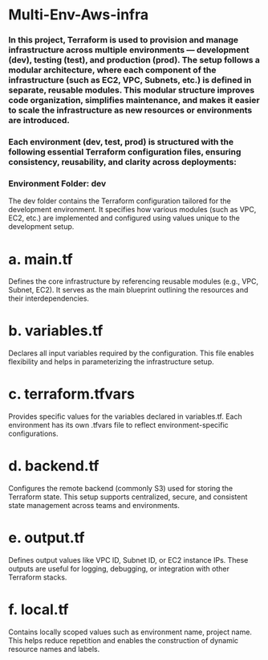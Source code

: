 # Multi-Env-Aws-infra

### In this project, Terraform is used to provision and manage infrastructure across multiple environments — development (dev), testing (test), and production (prod). The setup follows a modular architecture, where each component of the infrastructure (such as EC2, VPC, Subnets, etc.) is defined in separate, reusable modules. This modular structure improves code organization, simplifies maintenance, and makes it easier to scale the infrastructure as new resources or environments are introduced. ###

### Each environment (dev, test, prod) is structured with the following essential Terraform configuration files, ensuring consistency, reusability, and clarity across deployments: ###


### Environment Folder: dev ###

The dev folder contains the Terraform configuration tailored for the development environment. It specifies how various modules (such as VPC, EC2, etc.) are implemented and configured using values unique to the development setup.


# a. main.tf
Defines the core infrastructure by referencing reusable modules (e.g., VPC, Subnet, EC2). It serves as the main blueprint outlining the resources and their interdependencies.

# b. variables.tf
Declares all input variables required by the configuration. This file enables flexibility and helps in parameterizing the infrastructure setup.

# c. terraform.tfvars
Provides specific values for the variables declared in variables.tf. Each environment has its own .tfvars file to reflect environment-specific configurations.

# d. backend.tf
Configures the remote backend (commonly S3) used for storing the Terraform state. This setup supports centralized, secure, and consistent state management across teams and environments.

# e. output.tf
Defines output values like VPC ID, Subnet ID, or EC2 instance IPs. These outputs are useful for logging, debugging, or integration with other Terraform stacks.

# f. local.tf
Contains locally scoped values such as environment name, project name. This helps reduce repetition and enables the construction of dynamic resource names and labels.
